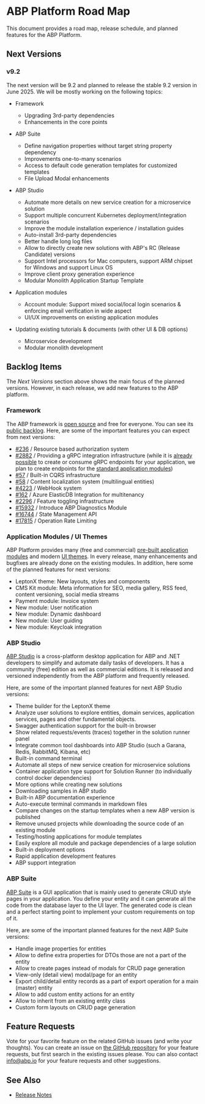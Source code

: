 # ABP Platform Road Map

This document provides a road map, release schedule, and planned features for the ABP Platform.

## Next Versions

### v9.2

The next version will be 9.2 and planned to release the stable 9.2 version in June 2025. We will be mostly working on the following topics:

* Framework
  * Upgrading 3rd-party dependencies
  * Enhancements in the core points

* ABP Suite
  * Define navigation properties without target string property dependency
  * Improvements one-to-many scenarios
  * Access to default code generation templates for customized templates
  * File Upload Modal enhancements

* ABP Studio
  * Automate more details on new service creation for a microservice solution
  * Support multiple concurrent Kubernetes deployment/integration scenarios
  * Improve the module installation experience / installation guides
  * Auto-install 3rd-party dependencies
  * Better handle long log files
  * Allow to directly create new solutions with ABP's RC (Release Candidate) versions
  * Support Intel processors for Mac computers, support ARM chipset for Windows and support Linux OS
  * Improve client proxy generation experience
  * Modular Monolith Application Startup Template

* Application modules
  * Account module: Support mixed social/local login scenarios & enforcing email verification in wide aspect
  * UI/UX improvements on existing application modules

* Updating existing tutorials & documents (with other UI & DB options)
  * Microservice development
  * Modular monolith development

## Backlog Items

The *Next Versions* section above shows the main focus of the planned versions. However, in each release, we add new features to the ABP platform.

### Framework

The ABP framework is [open source](https://github.com/abpframework/abp) and free for everyone. You can see its [public backlog](https://github.com/abpframework/abp/milestone/2). Here, are some of the important features you can expect from next versions:

* [#236](https://github.com/abpframework/abp/issues/236) / Resource based authorization system
* [#2882](https://github.com/abpframework/abp/issues/2882) / Providing a gRPC integration infrastructure (while it is [already possible](https://github.com/abpframework/abp-samples/tree/master/GrpcDemo) to create or consume gRPC endpoints for your application, we plan to create endpoints for the [standard application modules](../modules/index.md))
* [#57](https://github.com/abpframework/abp/issues/57) / Built-in CQRS infrastructure
* [#58](https://github.com/abpframework/abp/issues/58) / Content localization system (multilingual entities)
* [#4223](https://github.com/abpframework/abp/issues/4223) / WebHook system
* [#162](https://github.com/abpframework/abp/issues/162) / Azure ElasticDB Integration for multitenancy
* [#2296](https://github.com/abpframework/abp/issues/2296) / Feature toggling infrastructure
* [#15932](https://github.com/abpframework/abp/issues/15932) / Introduce ABP Diagnostics Module
* [#16744](https://github.com/abpframework/abp/issues/16744) / State Management API
* [#17815](https://github.com/abpframework/abp/issues/17815) / Operation Rate Limiting

### Application Modules / UI Themes

ABP Platform provides many (free and commercial) [pre-built application modules](../modules/index.md) and modern [UI themes](../ui-themes/index.md). In every release, many enhancements and bugfixes are already done on the existing modules. In addition, here some of the planned features for next versions:

* LeptonX theme: New layouts, styles and components
* CMS Kit module: Meta information for SEO, media gallery, RSS feed, content versioning, social media streams
* Payment module: Invoice system
* New module: User notification
* New module: Dynamic dashboard
* New module: User guiding
* New module: Keycloak integration

### ABP Studio

[ABP Studio](../studio/index.md) is a cross-platform desktop application for ABP and .NET developers to simplify and automate daily tasks of developers. It has a community (free) edition as well as commercial editions. It is released and versioned independently from the ABP platform and frequently released.

Here, are some of the important planned features for next ABP Studio versions:

* Theme builder for the LeptonX theme
* Analyze user solutions to explore entities, domain services, application services, pages and other fundamental objects.
* Swagger authentication support for the built-in browser
* Show related requests/events (traces) together in the solution runner panel
* Integrate common tool dashboards into ABP Studio (such a Garana, Redis, RabbitMQ, Kibana, etc)
* Built-in command terminal
* Automate all steps of new service creation for microservice solutions
* Container application type support for Solution Runner (to individually control docker dependencies)
* More options while creating new solutions
* Downloading samples in ABP studio
* Built-in ABP documentation experience
* Auto-execute terminal commands in markdown files
* Compare changes on the startup templates when a new ABP version is published
* Remove unused projects while downloading the source code of an existing module
* Testing/hosting applications for module templates
* Easily explore all module and package dependencies of a large solution
* Built-in deployment options
* Rapid application development features
* ABP support integration

### ABP Suite

[ABP Suite](../suite/index.md) is a GUI application that is mainly used to generate CRUD style pages in your application. You define your entity and it can generate all the code from the database layer to the UI layer. The generated code is clean and a perfect starting point to implement your custom requirements on top of it.

Here, are some of the important planned features for the next ABP Suite versions:

* Handle image properties for entities
* Allow to define extra properties for DTOs those are not a part of the entity
* Allow to create pages instead of modals for CRUD page generation
* View-only (detail view) modal/page for an entity
* Export child/detail entity records as a part of export operation for a main (master) entity
* Allow to add custom entity actions for an entity
* Allow to inherit from an existing entity class
* Custom form layouts on CRUD page generation

## Feature Requests

Vote for your favorite feature on the related GitHub issues (and write your thoughts). You can create an issue on [the GitHub repository](https://github.com/abpframework/abp) for your feature requests, but first search in the existing issues please. You can also contact info@abp.io for your feature requests and other suggestions.

## See Also

* [Release Notes](release-notes.md)
